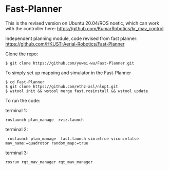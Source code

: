# Fast-Planner 

This is the revised version on Ubuntu 20.04/ROS noetic, which can work with the controller here: https://github.com/KumarRobotics/kr_mav_control

Independent planning module, code revised from fast planner: https://github.com/HKUST-Aerial-Robotics/Fast-Planner


Clone the repo:

```console
$ git clone https://github.com/yuwei-wu/Fast-Planner.git

```
To simply set up mapping and simulator in the Fast-Planner

```console
$ cd Fast-Planner
$ git clone https://github.com/ethz-asl/nlopt.git
$ wstool init && wstool merge fast.rosinstall && wstool update
```

To run the code:

terminal 1:

```
roslaunch plan_manage  rviz.launch

```
terminal 2:

```
 roslaunch plan_manage  fast.launch sim:=true vicon:=false mav_name:=quadrotor random_map:=true
```

terminal 3:

```
rosrun rqt_mav_manager rqt_mav_manager

```
